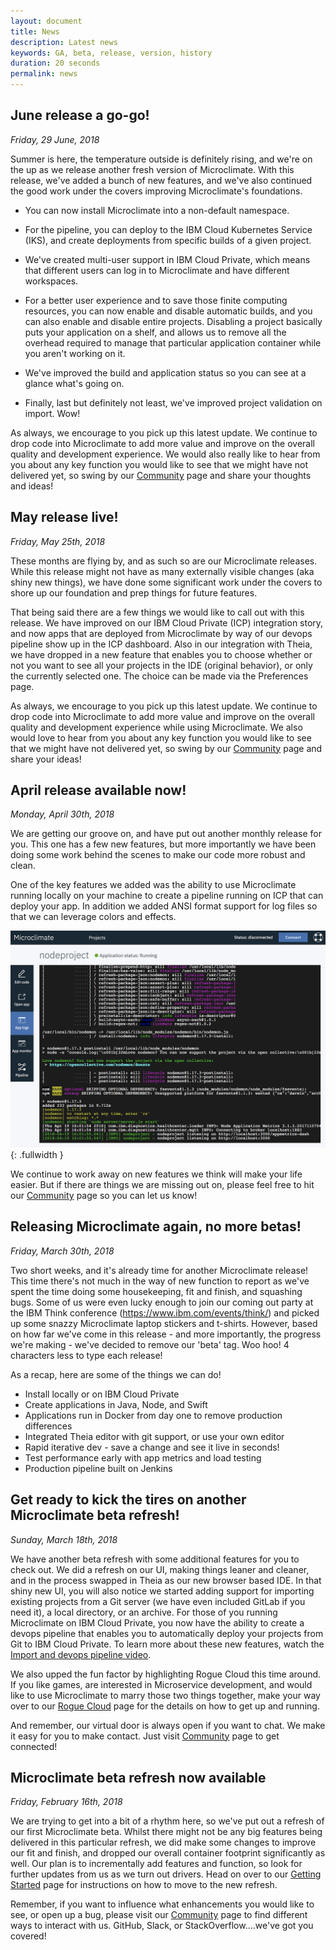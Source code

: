 ```yaml
---
layout: document
title: News
description: Latest news
keywords: GA, beta, release, version, history
duration: 20 seconds
permalink: news
---
```

## June release a go-go!

*Friday, 29 June, 2018*

Summer is here, the temperature outside is definitely rising, and we're on the up as we release another fresh version of Microclimate. With this release, we've added a bunch of new features, and we've also continued the good work under the covers improving Microclimate's foundations.

- You can now install Microclimate into a non-default namespace.

- For the pipeline, you can deploy to the IBM Cloud Kubernetes Service (IKS), and create deployments from specific builds of a given project.

- We've created multi-user support in IBM Cloud Private, which means that different users can log in to Microclimate and have different workspaces.

- For a better user experience and to save those finite computing resources, you can now enable and disable automatic builds, and you can also enable and disable entire projects. Disabling a project basically puts your application on a shelf, and allows us to remove all the overhead required to manage that particular application container while you aren't working on it.

- We've improved the build and application status so you can see at a glance what's going on.

- Finally, last but definitely not least, we've improved project validation on import. Wow!

As always, we encourage to you pick up this latest update. We continue to drop code into Microclimate to add more value and improve on the overall quality and development experience. We would also really like to hear from you about any key function you would like to see that we might have not delivered yet, so swing by our [Community](./community) page and share your thoughts and ideas!

## May release live!

*Friday, May 25th, 2018*

These months are flying by, and as such so are our Microclimate releases. While this release might not have as many externally visible changes (aka shiny new things), we have done some significant work under the covers to shore up our foundation and prep things for future features.

That being said there are a few things we would like to call out with this release. We have improved on our IBM Cloud Private (ICP) integration story, and now apps that are deployed from Microclimate by way of our devops pipeline show up in the ICP dashboard. Also in our integration with Theia, we have dropped in a new feature that enables you to choose whether or not you want to see all your projects in the IDE (original behavior), or only the currently selected one. The choice can be made via the Preferences page.

As always, we encourage to you pick up this latest update. We continue to drop code into Microclimate to add more value and improve on the overall quality and development experience while using Microclimate. We also would love to hear from you about any key function you would like to see that we might have not delivered yet, so swing by our [Community](./community) page and share your ideas!

## April release available now!

*Monday, April 30th, 2018*

We are getting our groove on, and have put out another monthly release for you. This one has a few new features, but more importantly we have been doing some work behind the scenes to make our code more robust and clean.

One of the key features we added was the ability to use Microclimate running locally on your machine to create a pipeline running on ICP that can deploy your app. In addition we added ANSI format support for log files so that we can leverage colors and effects.

![Colors and effects](../images/colorsandeffects.png){: .fullwidth }

We continue to work away on new features we think will make your life easier. But if there are things we are missing out on, please feel free to hit our [Community](./community) page so you can let us know!


## Releasing Microclimate again, no more betas!

*Friday, March 30th, 2018*

Two short weeks, and it's already time for another Microclimate release! This time there's not much in the way of new function to report as we've spent the time doing some housekeeping, fit and finish, and squashing bugs. Some of us were even lucky enough to join our coming out party at the IBM Think conference (https://www.ibm.com/events/think/) and picked up some snazzy Microclimate laptop stickers and t-shirts. However, based on how far we've come in this release - and more importantly, the progress we're making - we've decided to remove our 'beta' tag. Woo hoo! 4 characters less to type each release!

As a recap, here are some of the things we can do!
- Install locally or on IBM Cloud Private
- Create applications in Java, Node, and Swift
- Applications run in Docker from day one to remove production differences
- Integrated Theia editor with git support, or use your own editor
- Rapid iterative dev - save a change and see it live in seconds!
- Test performance early with app metrics and load testing
- Production pipeline built on Jenkins

## Get ready to kick the tires on another Microclimate beta refresh!

*Sunday, March 18th, 2018*

We have another beta refresh with some additional features for you to check out. We did a refresh on our UI, making things leaner and cleaner, and in the process swapped in Theia as our new browser based IDE. In that shiny new UI,  you will also notice we started adding support for importing existing projects from a Git server (we have even included GitLab if you need it), a local directory, or an archive. For those of you running Microclimate on IBM Cloud Private, you now have the ability to create a devops pipeline that enables you to automatically deploy your projects from Git to IBM Cloud Private. To learn more about these new features, watch the <a href="#" data-video="videos/think-beta.mp4"  class='showVideo'>Import and devops pipeline video</a>.

We also upped the fun factor by highlighting Rogue Cloud this time around. If you like games, are interested in Microservice development, and would like to use Microclimate to marry those two things together, make your way over to our [Rogue Cloud](./roguecloud) page for the details on how to get up and running.

And remember, our virtual door is always open if you want to chat. We make it easy for you to make contact. Just visit [Community](./community) page to get connected!

## Microclimate beta refresh now available

*Friday, February 16th, 2018*

We are trying to get into a bit of a rhythm here, so we've put out a refresh of our first Microclimate beta. Whilst there might not be any big features being delivered in this particular refresh, we did make some changes to improve our fit and finish, and dropped our overall container footprint significantly as well. Our plan is to incrementally add features and function, so look for further updates from us as we turn out drivers. Head on over to our [Getting Started](./gettingstarted) page for instructions on how to move to the new refresh.

Remember, if you want to influence what enhancements you would like to see, or open up a bug, please visit our [Community](./community) page to find different ways to interact with us. GitHub, Slack, or StackOverflow....we've got you covered!
